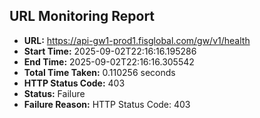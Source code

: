 ## URL Monitoring Report

- **URL:** https://api-gw1-prod1.fisglobal.com/gw/v1/health
- **Start Time:** 2025-09-02T22:16:16.195286
- **End Time:** 2025-09-02T22:16:16.305542
- **Total Time Taken:** 0.110256 seconds
- **HTTP Status Code:** 403
- **Status:** Failure
- **Failure Reason:** HTTP Status Code: 403
